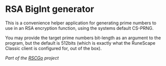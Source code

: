 # RSA BigInt generator
This is a convenience helper application for generating prime numbers to use in an RSA encryption function, using the systems default CS-PRNG.

You may provide the target prime numbers bit-length as an argument to the program, but the default is 512bits (which is exactly what the RuneScape Classic client is configured for, out of the box).

*Part of the [RSCGo](https://github.com/spkaeros/RSCGo) project*
